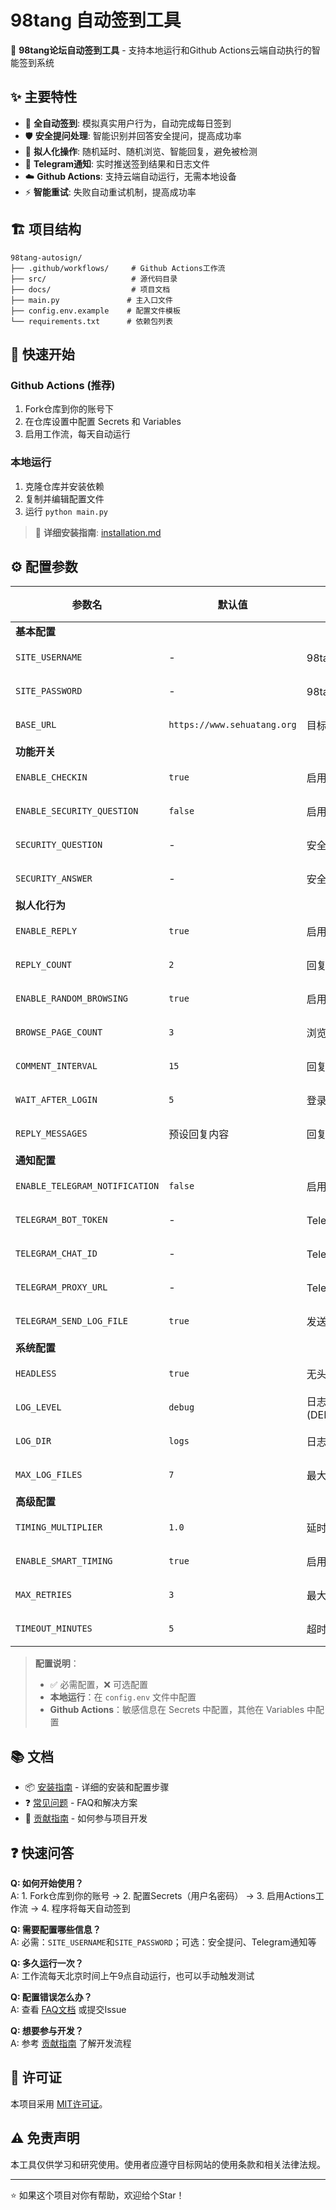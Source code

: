 # 98tang 自动签到工具

🎯 **98tang论坛自动签到工具** - 支持本地运行和Github Actions云端自动执行的智能签到系统

## ✨ 主要特性

- 🤖 **全自动签到**: 模拟真实用户行为，自动完成每日签到
- 🛡️ **安全提问处理**: 智能识别并回答安全提问，提高成功率
- 👤 **拟人化操作**: 随机延时、随机浏览、智能回复，避免被检测
- 📱 **Telegram通知**: 实时推送签到结果和日志文件
- ☁️ **Github Actions**: 支持云端自动运行，无需本地设备
- ⚡ **智能重试**: 失败自动重试机制，提高成功率

## 🏗️ 项目结构

```
98tang-autosign/
├── .github/workflows/     # Github Actions工作流
├── src/                   # 源代码目录
├── docs/                  # 项目文档
├── main.py               # 主入口文件
├── config.env.example    # 配置文件模板
└── requirements.txt      # 依赖包列表
```

## 🚀 快速开始

### Github Actions (推荐)
1. Fork仓库到你的账号下
2. 在仓库设置中配置 Secrets 和 Variables
3. 启用工作流，每天自动运行

### 本地运行
1. 克隆仓库并安装依赖
2. 复制并编辑配置文件
3. 运行 `python main.py`

> 📖 **详细安装指南**: [installation.md](docs/installation.md)

## ⚙️ 配置参数

| 参数名 | 默认值 | 说明 | 必需 | 类别 |
|--------|--------|------|------|------|
| **基本配置** | | | | |
| `SITE_USERNAME` | - | 98tang用户名 | ✅ | 基本 |
| `SITE_PASSWORD` | - | 98tang密码 | ✅ | 基本 |
| `BASE_URL` | `https://www.sehuatang.org` | 目标网站URL | ❌ | 基本 |
| **功能开关** | | | | |
| `ENABLE_CHECKIN` | `true` | 启用签到功能 | ❌ | 功能 |
| `ENABLE_SECURITY_QUESTION` | `false` | 启用安全提问处理 | ❌ | 功能 |
| `SECURITY_QUESTION` | - | 安全提问内容 | ❌ | 功能 |
| `SECURITY_ANSWER` | - | 安全提问答案 | ❌ | 功能 |
| **拟人化行为** | | | | |
| `ENABLE_REPLY` | `true` | 启用随机回复 | ❌ | 行为 |
| `REPLY_COUNT` | `2` | 回复数量 (1-5) | ❌ | 行为 |
| `ENABLE_RANDOM_BROWSING` | `true` | 启用随机浏览 | ❌ | 行为 |
| `BROWSE_PAGE_COUNT` | `3` | 浏览页面数量 (1-10) | ❌ | 行为 |
| `COMMENT_INTERVAL` | `15` | 回复间隔时间(秒) | ❌ | 行为 |
| `WAIT_AFTER_LOGIN` | `5` | 登录后等待时间(秒) | ❌ | 行为 |
| `REPLY_MESSAGES` | 预设回复内容 | 回复消息模板(用`;`分隔) | ❌ | 行为 |
| **通知配置** | | | | |
| `ENABLE_TELEGRAM_NOTIFICATION` | `false` | 启用Telegram通知 | ❌ | 通知 |
| `TELEGRAM_BOT_TOKEN` | - | Telegram机器人Token | ❌ | 通知 |
| `TELEGRAM_CHAT_ID` | - | Telegram聊天ID | ❌ | 通知 |
| `TELEGRAM_PROXY_URL` | - | Telegram代理URL | ❌ | 通知 |
| `TELEGRAM_SEND_LOG_FILE` | `true` | 发送日志文件 | ❌ | 通知 |
| **系统配置** | | | | |
| `HEADLESS` | `true` | 无头模式运行 | ❌ | 系统 |
| `LOG_LEVEL` | `debug` | 日志级别 (DEBUG/INFO/WARNING/ERROR) | ❌ | 系统 |
| `LOG_DIR` | `logs` | 日志保存目录 | ❌ | 系统 |
| `MAX_LOG_FILES` | `7` | 最大日志文件数 | ❌ | 系统 |
| **高级配置** | | | | |
| `TIMING_MULTIPLIER` | `1.0` | 延时倍数 (0.5-3.0) | ❌ | 高级 |
| `ENABLE_SMART_TIMING` | `true` | 启用智能延时 | ❌ | 高级 |
| `MAX_RETRIES` | `3` | 最大重试次数 | ❌ | 高级 |
| `TIMEOUT_MINUTES` | `5` | 超时时间(分钟) | ❌ | 高级 |

> **配置说明**：
> - ✅ 必需配置，❌ 可选配置
> - **本地运行**：在 `config.env` 文件中配置
> - **Github Actions**：敏感信息在 Secrets 中配置，其他在 Variables 中配置

## 📚 文档

- 📦 [安装指南](docs/installation.md) - 详细的安装和配置步骤
- ❓ [常见问题](docs/faq.md) - FAQ和解决方案
- 🤝 [贡献指南](docs/contributing.md) - 如何参与项目开发

## ❓ 快速问答

**Q: 如何开始使用？**  
A: 1. Fork仓库到你的账号 → 2. 配置Secrets（用户名密码） → 3. 启用Actions工作流 → 4. 程序将每天自动签到

**Q: 需要配置哪些信息？**  
A: 必需：`SITE_USERNAME`和`SITE_PASSWORD`；可选：安全提问、Telegram通知等

**Q: 多久运行一次？**  
A: 工作流每天北京时间上午9点自动运行，也可以手动触发测试

**Q: 配置错误怎么办？**  
A: 查看 [FAQ文档](docs/faq.md) 或提交Issue

**Q: 想要参与开发？**  
A: 参考 [贡献指南](docs/contributing.md) 了解开发流程

## 📄 许可证

本项目采用 [MIT许可证](LICENSE)。

## ⚠️ 免责声明

本工具仅供学习和研究使用。使用者应遵守目标网站的使用条款和相关法律法规。

---

⭐ 如果这个项目对你有帮助，欢迎给个Star！